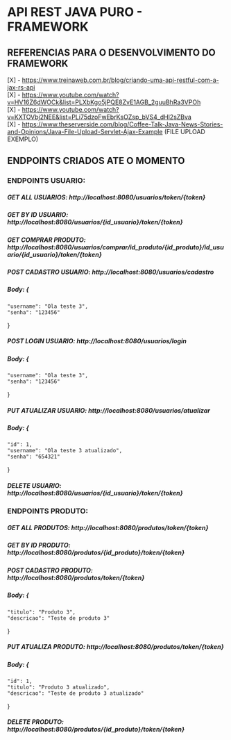 # API REST JAVA PURO - FRAMEWORK 

## REFERENCIAS PARA O DESENVOLVIMENTO DO FRAMEWORK
[X] - https://www.treinaweb.com.br/blog/criando-uma-api-restful-com-a-jax-rs-api <br />
[X] - https://www.youtube.com/watch?v=HV16Z6dWOCk&list=PLXbKgo5jPQE8ZvE1AGB_2guuBhRa3VPOh <br />
[X] - https://www.youtube.com/watch?v=KXTOVbj2NEE&list=PLi75dzoFwEbrKsOZsp_bVS4_dHl2sZBva <br />
[X] - https://www.theserverside.com/blog/Coffee-Talk-Java-News-Stories-and-Opinions/Java-File-Upload-Servlet-Ajax-Example (FILE UPLOAD EXEMPLO)

## ENDPOINTS CRIADOS ATE O MOMENTO

### ENDPOINTS USUARIO:
##### GET ALL USUARIOS: http://localhost:8080/usuarios/token/{token}
##### GET BY ID USUARIO: http://localhost:8080/usuarios/{id_usuario}/token/{token}
##### GET COMPRAR PRODUTO: http://localhost:8080/usuarios/comprar/id_produto/{id_produto}/id_usuario/{id_usuario}/token/{token}

##### POST CADASTRO USUARIO: http://localhost:8080/usuarios/cadastro
##### Body: {
    "username": "Ola teste 3",
    "senha": "123456"
}
##### POST LOGIN USUARIO: http://localhost:8080/usuarios/login
##### Body: {
    "username": "Ola teste 3",
    "senha": "123456"
}

##### PUT ATUALIZAR USUARIO: http://localhost:8080/usuarios/atualizar
##### Body: {
    "id": 1,
    "username": "Ola teste 3 atualizado",
    "senha": "654321"
}

##### DELETE USUARIO: http://localhost:8080/usuarios/{id_usuario}/token/{token}

### ENDPOINTS PRODUTO:
##### GET ALL PRODUTOS: http://localhost:8080/produtos/token/{token}
##### GET BY ID PRODUTO: http://localhost:8080/produtos/{id_produto}/token/{token}

##### POST CADASTRO PRODUTO: http://localhost:8080/produtos/token/{token}
##### Body: {
    "titulo": "Produto 3",
    "descricao": "Teste de produto 3"
}

##### PUT ATUALIZA PRODUTO: http://localhost:8080/produtos/token/{token}
##### Body: {
	"id": 1,
    "titulo": "Produto 3 atualizado",
    "descricao": "Teste de produto 3 atualizado"
}

##### DELETE PRODUTO: http://localhost:8080/produtos/{id_produto}/token/{token}